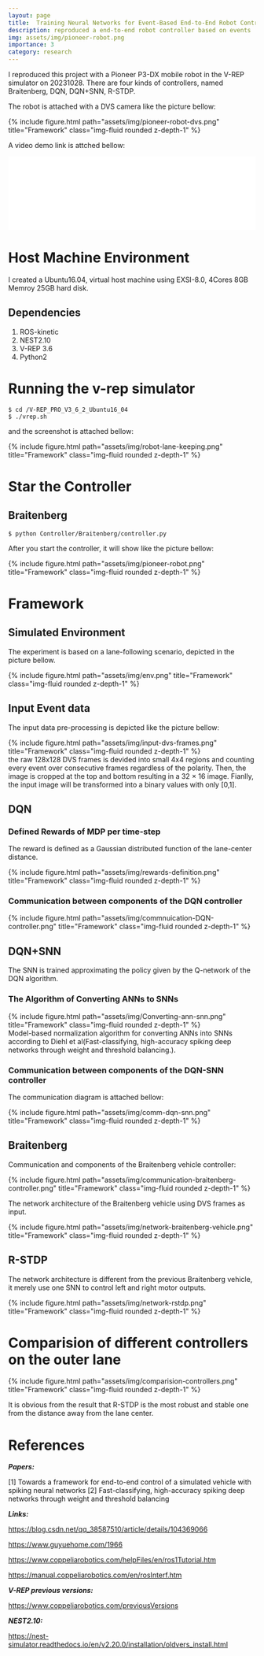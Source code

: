 ```yaml
---
layout: page
title:  Training Neural Networks for Event-Based End-to-End Robot Control 
description: reproduced a end-to-end robot controller based on events
img: assets/img/pioneer-robot.png
importance: 3
category: research
---
```


I reproduced this project with a Pioneer P3-DX mobile robot in the V-REP simulator on 20231028.
There are four kinds of controllers, named Braitenberg, DQN, DQN+SNN, R-STDP.

The robot is attached with a DVS camera like the picture bellow:
<div class="row">
    <div class="col-sm mt-3 mt-md-0">
        {% include figure.html path="assets/img/pioneer-robot-dvs.png" title="Framework" class="img-fluid rounded z-depth-1" %}
    </div>
</div>


A video demo link is attched bellow:

<div class="video-container iframe-container">
<iframe src="//player.bilibili.com/player.html?isOutside=true&aid=112687409268319&bvid=BV1X33yeYEnF&cid=500001597648077&p=1&muted=true" width="100%" scrolling="no" border="0" frameborder="no" framespacing="0" allowfullscreen="true"></iframe>
</div>

# Host Machine Environment
I created a Ubuntu16.04, virtual host machine using EXSI-8.0, 4Cores 8GB Memroy 25GB hard disk. 

## Dependencies
1. ROS-kinetic
2. NEST2.10
3. V-REP 3.6
4. Python2


# Running the v-rep simulator
```
$ cd /V-REP_PRO_V3_6_2_Ubuntu16_04
$ ./vrep.sh
```

and the screenshot is attached bellow:
<div class="row">
    <div class="col-sm mt-3 mt-md-0">
        {% include figure.html path="assets/img/robot-lane-keeping.png" title="Framework" class="img-fluid rounded z-depth-1" %}
    </div>
</div>

# Star the Controller

## Braitenberg
```
$ python Controller/Braitenberg/controller.py 
```
After you start the controller, it will show like the picture bellow:
<div class="row">
    <div class="col-sm mt-3 mt-md-0">
        {% include figure.html path="assets/img/pioneer-robot.png" title="Framework" class="img-fluid rounded z-depth-1" %}
    </div>
</div>

# Framework

## Simulated Environment
The experiment is based on a lane-following scenario, depicted in the picture bellow.
<div class="row">
    <div class="col-sm mt-3 mt-md-0">
        {% include figure.html path="assets/img/env.png" title="Framework" class="img-fluid rounded z-depth-1" %}
    </div>
</div>


## Input Event data
The input data pre-processing is depicted like the picture bellow:
<div class="row">
    <div class="col-sm mt-3 mt-md-0">
        {% include figure.html path="assets/img/input-dvs-frames.png" title="Framework" class="img-fluid rounded z-depth-1" %}
    </div>
</div>
the raw 128x128 DVS frames is devided into small 4x4 regions and counting every event over consecutive frames regardless of the polarity. Then, the image is cropped at the top and bottom resulting in a 32 × 16 image. Fianlly, the input image will be transformed into a binary values with only [0,1].

## DQN

### Defined Rewards of MDP per time-step
The reward is defined as a Gaussian distributed function of the lane-center distance.
<div class="row">
    <div class="col-sm mt-3 mt-md-0">
        {% include figure.html path="assets/img/rewards-definition.png" title="Framework" class="img-fluid rounded z-depth-1" %}
    </div>
</div>

### Communication between components of the DQN controller
<div class="row">
    <div class="col-sm mt-3 mt-md-0">
        {% include figure.html path="assets/img/commnuication-DQN-controller.png" title="Framework" class="img-fluid rounded z-depth-1" %}
    </div>
</div>


## DQN+SNN
The SNN is trained approximating the policy given by the Q-network of the DQN algorithm.

### The Algorithm of Converting ANNs to SNNs
<div class="row">
    <div class="col-sm mt-3 mt-md-0">
        {% include figure.html path="assets/img/Converting-ann-snn.png" title="Framework" class="img-fluid rounded z-depth-1" %}
    </div>
</div>
Model-based normalization algorithm for converting ANNs into SNNs according to Diehl et al(Fast-classifying, high-accuracy spiking deep networks through weight and threshold balancing.). 

### Communication between components of the DQN-SNN controller
The communication diagram is attached bellow:
<div class="row">
    <div class="col-sm mt-3 mt-md-0">
        {% include figure.html path="assets/img/comm-dqn-snn.png" title="Framework" class="img-fluid rounded z-depth-1" %}
    </div>
</div>


## Braitenberg
Communication and components of the Braitenberg vehicle controller: 

<div class="row">
    <div class="col-sm mt-3 mt-md-0">
        {% include figure.html path="assets/img/communication-braitenberg-controller.png" title="Framework" class="img-fluid rounded z-depth-1" %}
    </div>
</div>

The network architecture of the Braitenberg vehicle using DVS frames as input.
<div class="row">
    <div class="col-sm mt-3 mt-md-0">
        {% include figure.html path="assets/img/network-braitenberg-vehicle.png" title="Framework" class="img-fluid rounded z-depth-1" %}
    </div>
</div>


## R-STDP
The network architecture is different from the previous Braitenberg vehicle, it merely use one SNN to control left and right motor outputs.
<div class="row">
    <div class="col-sm mt-3 mt-md-0">
        {% include figure.html path="assets/img/network-rstdp.png" title="Framework" class="img-fluid rounded z-depth-1" %}
    </div>
</div>


# Comparision of different controllers on the outer lane
<div class="row">
    <div class="col-sm mt-3 mt-md-0">
        {% include figure.html path="assets/img/comparision-controllers.png" title="Framework" class="img-fluid rounded z-depth-1" %}
    </div>
</div>


It is obvious from the result that R-STDP is the most robust and stable one from the distance away from the lane center.


# References

***Papers:***


[1] Towards a framework for end-to-end control of a simulated vehicle with spiking neural networks
[2] Fast-classifying, high-accuracy spiking deep networks through weight and threshold balancing

***Links:***


https://blog.csdn.net/qq_38587510/article/details/104369066

https://www.guyuehome.com/1966

https://www.coppeliarobotics.com/helpFiles/en/ros1Tutorial.htm

https://manual.coppeliarobotics.com/en/rosInterf.htm

***V-REP previous versions:***

https://www.coppeliarobotics.com/previousVersions


***NEST2.10:***

https://nest-simulator.readthedocs.io/en/v2.20.0/installation/oldvers_install.html